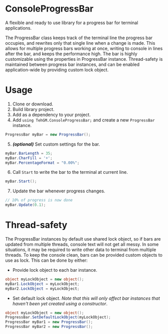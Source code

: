 # ConsoleProgressBar
A flexible and ready to use library for a progress bar for terminal applications.

The ProgressBar class keeps track of the terminal line the progress bar occupies, and rewrites only that single line when a change is made. This allows for multiple progress bars working at once, writing to console in lines after the bar, and keeps the performance high.
The bar is highly customizable using the properties in ProgressBar instance.
Thread-safety is maintained between progress bar instances, and can be enabled application-wide by providing custom lock object.

# Usage
1. Clone or download.
2. Build library project.
3. Add as a dependency to your project.
4. Add `using TehGM.ConsoleProgressBar;` and create a new `ProgressBar` instance.
```csharp
ProgressBar myBar = new ProgressBar();
```
5. ***(optional)*** Set custom settings for the bar.
```csharp
myBar.BarLength = 35;
myBar.CharFill = '+';
myBar.PercentageFormat = "0.00%";
```
6. Call `Start` to write the bar to the terminal at current line.
```csharp
myBar.Start();
```
7. Update the bar whenever progress changes.
```csharp
// 10% of progress is now done
myBar.Update(0.1);
```
# Thread-safety
The ProgressBar instances by default use shared lock object, so if bars are updated from multiple threads, console text will not get all messy. In some situations, it may be required to write other data to terminal from multiple threads. To keep the console clean, bars can be provided custom objects to use as lock. This can be done by either:
- Provide lock object to each bar instance.
```csharp
object myLockObject = new object();
myBar1.LockObject = myLockObject;
myBar2.LockObject = myLockObject;
```
- Set default lock object. *Note that this will only affect bar instances that haven't been yet created using a constructor*.
```csharp
object myLockObject = new object();
ProgressBar.SetDefaultLockObject(myLockObject);
ProgressBar myBar1 = new ProgressBar();
ProgressBar myBar2 = new ProgressBar();
```
